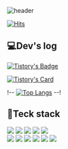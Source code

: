 ![header](https://capsule-render.vercel.app/api?type=waving&color=timeGradient&text=ian's%20GitHub✨%20&animation=twinkling&fontSize=35&fontAlignY=40&fontAlign=70&height=250)

[![Hits](https://hits.seeyoufarm.com/api/count/incr/badge.svg?url=https%3A%2F%2Fgithub.com%2Fthe-iian&count_bg=%23629FCD&title_bg=%23292929&icon=github.svg&icon_color=%23FFFFFF&title=GITHUB&edge_flat=false)](https://hits.seeyoufarm.com)




## 💻Dev's log 
[![Tistory's Badge](https://github-readme-tistory-card.vercel.app/api/badge?name=TISTORY&theme=blue)](https://cdilg.tistory.com)

[![Tistory's Card](https://github-readme-tistory-card.vercel.app/api?name=cdilg&theme=default)](https://cdilg.tistory.com)
<br>
  
  
!-- [![Top Langs](https://github-readme-stats.vercel.app/api/top-langs/?username=the-iian&layout=compact)](https://github.com/the-iian/github-readme-stats) --!
<br>

## 📌Teck stack

<img src="https://img.shields.io/badge/java-%23007396.svg?&style=for-the-badge&logo=java&logoColor=white" /> <img src="https://img.shields.io/badge/Spring Boot-6DB33F?style=for-the-badge&logo=spring boot&logoColor=white"> 
<img src="https://img.shields.io/badge/oracle-%23F80000.svg?&style=for-the-badge&logo=oracle&logoColor=white" /> <img src="https://img.shields.io/badge/mysql-%234479A1.svg?&style=for-the-badge&logo=mysql&logoColor=white" />
<img src="https://img.shields.io/badge/apache tomcat-F8DC75?style=for-the-badge&logo=apachetomcat&logoColor=black"><br><img src="https://img.shields.io/badge/eclipse%20ide-%232C2255.svg?&style=for-the-badge&logo=eclipse%20ide&logoColor=white" /> <img src="https://img.shields.io/badge/html5-%23E34F26.svg?&style=for-the-badge&logo=html5&logoColor=white" /> <img src="https://img.shields.io/badge/css3-%231572B6.svg?&style=for-the-badge&logo=css3&logoColor=white" /> <img src="https://img.shields.io/badge/slack-%234A154B.svg?&style=for-the-badge&logo=slack&logoColor=white" /> <img src="https://img.shields.io/badge/figma-%23F24E1E.svg?&style=for-the-badge&logo=figma&logoColor=white" /> <img src="https://img.shields.io/badge/VS code-007ACC?.svg?&style=for-the-badge&logo=Visual Studio Code&logoColor=white"/>
<br>
